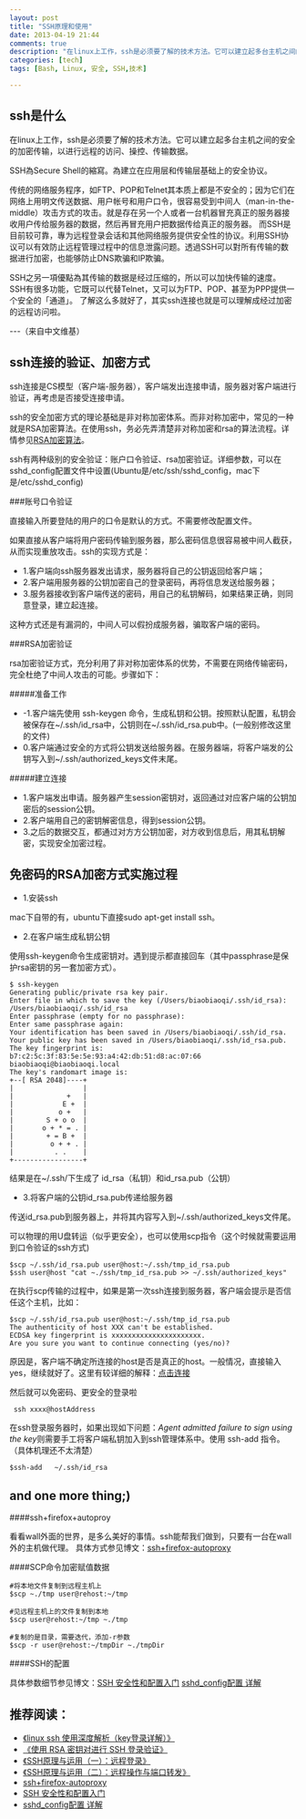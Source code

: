 ```yaml
---
layout: post
title: "SSH原理和使用"
date: 2013-04-19 21:44
comments: true
description: "在linux上工作，ssh是必须要了解的技术方法。它可以建立起多台主机之间的安全的加密传输，以进行远程的访问、操控、传输数据。"
categories: [tech]
tags: [Bash, Linux, 安全, SSH,技术]

---
```


ssh是什么
---

在linux上工作，ssh是必须要了解的技术方法。它可以建立起多台主机之间的安全的加密传输，以进行远程的访问、操控、传输数据。

SSH為Secure Shell的縮寫。為建立在应用层和传输层基础上的安全协议。

传统的网络服务程序，如FTP、POP和Telnet其本质上都是不安全的；因为它们在网络上用明文传送数据、用户帐号和用户口令，很容易受到中间人（man-in-the-middle）攻击方式的攻击。就是存在另一个人或者一台机器冒充真正的服务器接收用户传给服务器的数据，然后再冒充用户把数据传给真正的服务器。
而SSH是目前较可靠，專为远程登录会话和其他网络服务提供安全性的协议。利用SSH协议可以有效防止远程管理过程中的信息泄露问题。透過SSH可以對所有传输的数据进行加密，也能够防止DNS欺骗和IP欺骗。

<!--more-->
SSH之另一項優點為其传输的数据是经过压缩的，所以可以加快传输的速度。SSH有很多功能，它既可以代替Telnet，又可以为FTP、POP、甚至为PPP提供一个安全的「通道」。
了解这么多就好了，其实ssh连接也就是可以理解成经过加密的远程访问啦。

---（来自中文维基）


ssh连接的验证、加密方式
---
ssh连接是CS模型（客户端-服务器），客户端发出连接申请，服务器对客户端进行验证，再考虑是否接受连接申请。

ssh的安全加密方式的理论基础是非对称加密体系。而非对称加密中，常见的一种就是RSA加密算法。在使用ssh，务必先弄清楚非对称加密和rsa的算法流程。详情参见[RSA加密算法](http://zh.wikipedia.org/wiki/RSA%E5%8A%A0%E5%AF%86%E6%BC%94%E7%AE%97%E6%B3%95)。

ssh有两种级别的安全验证：账户口令验证、rsa加密验证。详细参数，可以在sshd_config配置文件中设置(Ubuntu是/etc/ssh/sshd_config，mac下是/etc/sshd_config)


###账号口令验证

直接输入所要登陆的用户的口令是默认的方式。不需要修改配置文件。

如果直接从客户端将用户密码传输到服务器，那么密码信息很容易被中间人截获，从而实现重放攻击。ssh的实现方式是：

* 1.客户端向ssh服务器发出请求，服务器将自己的公钥返回给客户端；
* 2.客户端用服务器的公钥加密自己的登录密码，再将信息发送给服务器；
* 3.服务器接收到客户端传送的密码，用自己的私钥解码，如果结果正确，则同意登录，建立起连接。

这种方式还是有漏洞的，中间人可以假扮成服务器，骗取客户端的密码。

###RSA加密验证

rsa加密验证方式，充分利用了非对称加密体系的优势，不需要在网络传输密码，完全杜绝了中间人攻击的可能。步骤如下：

#####准备工作

* -1.客户端先使用 ssh-keygen 命令，生成私钥和公钥。按照默认配置，私钥会被保存在~/.ssh/id_rsa中，公钥则在~/.ssh/id_rsa.pub中。(一般别修改这里的文件)
* 0.客户端通过安全的方式将公钥发送给服务器。在服务器端，将客户端发的公钥写入到~/.ssh/authorized_keys文件末尾。

#####建立连接

* 1.客户端发出申请。服务器产生session密钥对，返回通过对应客户端的公钥加密后的session公钥。
* 2.客户端用自己的密钥解密信息，得到session公钥。
* 3.之后的数据交互，都通过对方方公钥加密，对方收到信息后，用其私钥解密，实现安全加密过程。


免密码的RSA加密方式实施过程
---
* 1.安装ssh

mac下自带的有，ubuntu下直接sudo apt-get install ssh。

* 2.在客户端生成私钥公钥

使用ssh-keygen命令生成密钥对。遇到提示都直接回车（其中passphrase是保护rsa密钥的另一套加密方式）。

```
$ ssh-keygen   
Generating public/private rsa key pair.  
Enter file in which to save the key (/Users/biaobiaoqi/.ssh/id_rsa): /Users/biaobiaoqi/.ssh/id_rsa  
Enter passphrase (empty for no passphrase):   
Enter same passphrase again:   
Your identification has been saved in /Users/biaobiaoqi/.ssh/id_rsa.  
Your public key has been saved in /Users/biaobiaoqi/.ssh/id_rsa.pub.  
The key fingerprint is:  
b7:c2:5c:3f:83:5e:5e:93:a4:42:db:51:d8:ac:07:66 biaobiaoqi@biaobiaoqi.local  
The key's randomart image is:  
+--[ RSA 2048]----+  
|                 |  
|             +   |  
|            E +  |  
|           o +   |  
|        S + o o  |  
|       o + * = . |  
|        + = B +  |  
|         o + + . |  
|          . .    |  
+-----------------+  
```

结果是在~/.ssh/下生成了 id_rsa（私钥）和id_rsa.pub（公钥）

* 3.将客户端的公钥id_rsa.pub传递给服务器

传送id_rsa.pub到服务器上，并将其内容写入到~/.ssh/authorized_keys文件尾。

可以物理的用U盘转运（似乎更安全），也可以使用scp指令（这个时候就需要运用到口令验证的ssh方式)

```
$scp ~/.ssh/id_rsa.pub user@host:~/.ssh/tmp_id_rsa.pub
$ssh user@host "cat ~./ssh/tmp_id_rsa.pub >> ~/.ssh/authorized_keys"
```

在执行scp传输的过程中，如果是第一次ssh连接到服务器，客户端会提示是否信任这个主机，比如：
```
$scp ~/.ssh/id_rsa.pub user@host:~/.ssh/tmp_id_rsa.pub
The authenticity of host XXX can't be established.
ECDSA key fingerprint is xxxxxxxxxxxxxxxxxxxxxx.
Are you sure you want to continue connecting (yes/no)?
```
原因是，客户端不确定所连接的host是否是真正的host。一般情况，直接输入yes，继续就好了。这里有较详细的解释：[点击连接](http://stackoverflow.com/questions/3663895/ssh-the-authenticity-of-host-hostname-cant-be-established)


然后就可以免密码、更安全的登录啦
```
 ssh xxxx@hostAddress
```


在ssh登录服务器时，如果出现如下问题：*Agent admitted failure to sign using the key*则需要手工将客户端私钥加入到ssh管理体系中。使用 ssh-add 指令。（具体机理还不太清楚）
```
$ssh-add   ~/.ssh/id_rsa
```

and one more thing;)
---
####ssh+firefox+autoproy

看看wall外面的世界，是多么美好的事情。ssh能帮我们做到，只要有一台在wall外的主机做代理。
具体方式参见博文：[ssh+firefox-autoproxy](http://reverland.bitbucket.org/ssh_climbe.html)

####SCP命令加密赋值数据
```
#将本地文件复制到远程主机上
$scp ~./tmp user@rehost:~/tmp

#见远程主机上的文件复制到本地
$scp user@rehost:~/tmp ~./tmp

#复制的是目录，需要迭代，添加-r参数
$scp -r user@rehost:~/tmpDir ~./tmpDir
```

####SSH的配置

具体参数细节参见博文：[SSH 安全性和配置入门](http://www.ibm.com/developerworks/cn/aix/library/au-sshsecurity/)
[sshd_config配置 详解](http://blog.licess.org/sshd_config/)

推荐阅读：
---

* [《linux ssh 使用深度解析（key登录详解）》](http://blog.lizhigang.net/archives/249)
* [《使用 RSA 密钥对进行 SSH 登录验证》](http://wiki.tuna.tsinghua.edu.cn/SshKeyHowto)
* [《SSH原理与运用（一）：远程登录》](http://www.ruanyifeng.com/blog/2011/12/ssh_remote_login.html)
* [《SSH原理与运用（二）：远程操作与端口转发》](http://www.ruanyifeng.com/blog/2011/12/ssh_port_forwarding.html)
* [ssh+firefox-autoproxy](http://reverland.bitbucket.org/ssh_climbe.html)
* [SSH 安全性和配置入门](http://www.ibm.com/developerworks/cn/aix/library/au-sshsecurity/)
* [sshd_config配置 详解](http://blog.licess.org/sshd_config/)

